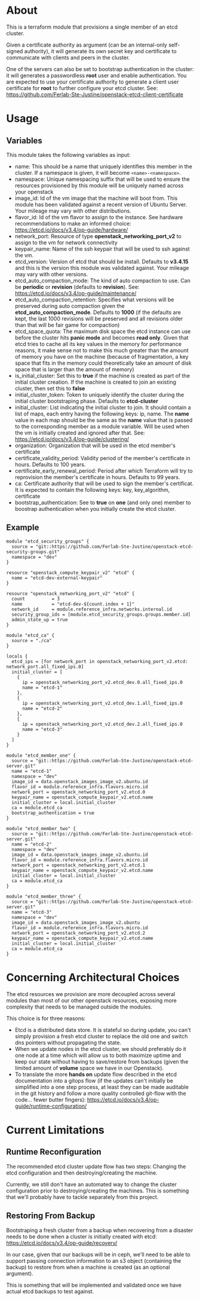 # About

This is a terraform module that provisions a single member of an etcd cluster.

Given a certificate authority as argument (can be an internal-only self-signed authority), it will generate its own secret key and certificate to communicate with clients and peers in the cluster.

One of the servers can also be set to bootstrap authentication in the cluster: it will generates a passwordless **root** user and enable authentication. You are expected to use your certificate authority to generate a client user certificate for **root** to further configure your etcd cluster. See: https://github.com/Ferlab-Ste-Justine/openstack-etcd-client-certificate

# Usage

## Variables

This module takes the following variables as input:

- name: This should be a name that uniquely identifies this member in the cluster. If a namespace is given, it will become ```<name>-<namespace>```.
- namespace: Unique namespacing suffix that will be used to ensure the resources provisioned by this module will be uniquely named across your openstack
- image_id: Id of the vm image that the machine will boot from. This module has been validated against a recent version of Ubuntu Server. Your mileage may vary with other distributions.
- flavor_id: Id of the vm flavor to assign to the instance. See hardware recommendations to make an informed choice: https://etcd.io/docs/v3.4/op-guide/hardware/
- network_port: Resource of type **openstack_networking_port_v2** to assign to the vm for network connectivity
- keypair_name: Name of the ssh keypair that will be used to ssh against the vm.
- etcd_version: Version of etcd that should be install. Defaults to **v3.4.15** and this is the version this module was validated against. Your mileage may vary with other versions.
- etcd_auto_compaction_mode: The kind of auto compaction to use. Can be **periodic** or **revision** (defaults to **revision**). See: https://etcd.io/docs/v3.4/op-guide/maintenance/
- etcd_auto_compaction_retention: Specifies what versions will be preserved during auto compaction given the **etcd_auto_compaction_mode**. Defaults to **1000** (if the defaults are kept, the last 1000 revisions will be preserved and all revisions older than that will be fair game for compaction)
- etcd_space_quota: The maximum disk space the etcd instance can use before the cluster hits **panic mode** and becomes **read only**. Given that etcd tries to cache all its key values in the memory for performance reasons, it make sense not to make this much greater than the amount of memory you have on the machine (because of fragmentation, a key space that fits in the memory could theoretically take an amount of disk space that is larger than the amount of memory)
- is_initial_cluster: Set this to **true** if the machine is created as part of the initial cluster creation. If the machine is created to join an existing cluster, then set this to **false**
- initial_cluster_token: Token to uniquely identify the cluster during the initial cluster bootstraping phase. Defaults to **etcd-cluster**
- initial_cluster: List indicating the initial cluster to join. It should contain a list of maps, each entry having the following keys: ip, name. The **name** value in each map should be the same as the **name** value that is passed to the corresponding member as a module variable. Will be used when the vm is initially created and ignored after that. See: https://etcd.io/docs/v3.4/op-guide/clustering/
- organization: Organization that will be used in the etcd member's certificate
- certificate_validity_period: Validity period of the member's certificate in hours. Defaults to 100 years.
- certificate_early_renewal_period: Period after which Terraform will try to reprovision the member's certificate in hours. Defaults to 99 years.
- ca: Certificate authority that will be used to sign the member's certificat. It is expected to contain the following keys: key, key_algorithm, certificate
- bootstrap_authentication: See to **true** on **one** (and only one) member to boostrap authentication when you initially create the etcd cluster. 

## Example

```
module "etcd_security_groups" {
  source = "git::https://github.com/Ferlab-Ste-Justine/openstack-etcd-security-groups.git"
  namespace = "dev"
}

resource "openstack_compute_keypair_v2" "etcd" {
  name = "etcd-dev-external-keypair"
}

resource "openstack_networking_port_v2" "etcd" {
  count          = 3
  name           = "etcd-dev-${count.index + 1}"
  network_id     = module.reference_infra.networks.internal.id
  security_group_ids = [module.etcd_security_groups.groups.member.id]
  admin_state_up = true
}

module "etcd_ca" {
  source = "./ca"
}

locals {
  etcd_ips = [for network_port in openstack_networking_port_v2.etcd: network_port.all_fixed_ips.0]
  initial_cluster = [
    {
      ip = openstack_networking_port_v2.etcd_dev.0.all_fixed_ips.0
      name = "etcd-1"
    },
    {
      ip = openstack_networking_port_v2.etcd_dev.1.all_fixed_ips.0
      name = "etcd-2"
    },
    {
      ip = openstack_networking_port_v2.etcd_dev.2.all_fixed_ips.0
      name = "etcd-3"
    }
  ]
}

module "etcd_member_one" {
  source = "git::https://github.com/Ferlab-Ste-Justine/openstack-etcd-server.git"
  name = "etcd-1"
  namespace = "dev"
  image_id = data.openstack_images_image_v2.ubuntu.id
  flavor_id = module.reference_infra.flavors.micro.id
  network_port = openstack_networking_port_v2.etcd.0
  keypair_name = openstack_compute_keypair_v2.etcd.name
  initial_cluster = local.initial_cluster
  ca = module.etcd_ca
  bootstrap_authentication = true
}

module "etcd_member_two" {
  source = "git::https://github.com/Ferlab-Ste-Justine/openstack-etcd-server.git"
  name = "etcd-2"
  namespace = "dev"
  image_id = data.openstack_images_image_v2.ubuntu.id
  flavor_id = module.reference_infra.flavors.micro.id
  network_port = openstack_networking_port_v2.etcd.1
  keypair_name = openstack_compute_keypair_v2.etcd.name
  initial_cluster = local.initial_cluster
  ca = module.etcd_ca
}

module "etcd_member_three" {
  source = "git::https://github.com/Ferlab-Ste-Justine/openstack-etcd-server.git"
  name = "etcd-3"
  namespace = "dev"
  image_id = data.openstack_images_image_v2.ubuntu
  flavor_id = module.reference_infra.flavors.micro.id
  network_port = openstack_networking_port_v2.etcd.2
  keypair_name = openstack_compute_keypair_v2.etcd.name
  initial_cluster = local.initial_cluster
  ca = module.etcd_ca
}
```

# Concerning Architectural Choices

The etcd resources we provision are more decoupled across several modules than most of our other openstack resources, exposing more complexity that needs to be managed outside the modules.

This choice is for three reasons:
- Etcd is a distributed data store. It is stateful so during update, you can't simply provision a fresh etcd cluster to replace the old one and switch dns pointers without propagating the state.
- When we update nodes in the etcd cluster, we should preferably do it one node at a time which will allow us to both maximize uptime and keep our state without having to save/restore from backups (given the limited amount of **volume** space we have in our Openstack).
- To translate the more **hands on** update flow described in the etcd documentation into a gitops flow (if the updates can't initially be simplified into a one step process, at least they can be made auditable in the git history and follow a more quality controlled git-flow with the code... fewer butter fingers): https://etcd.io/docs/v3.4/op-guide/runtime-configuration/

# Current Limitations

## Runtime Reconfiguration

The recommended etcd cluster update flow has two steps: Changing the etcd configuration and then destroying/creating the machine.

Currently, we still don't have an automated way to change the cluster configuration prior to destroying/creating the machines. This is something that we'll probably have to tackle separately from this project.

## Restoring From Backup

Bootstraping a fresh cluster from a backup when recovering from a disaster needs to be done when a cluster is initially created with etcd: https://etcd.io/docs/v3.4/op-guide/recovery/

In our case, given that our backups will be in ceph, we'll need to be able to support passing connection information to an s3 object (containing the backup) to restore from when a machine is created (as an optional argument).

This is something that will be implemented and validated once we have actual etcd backups to test against.
